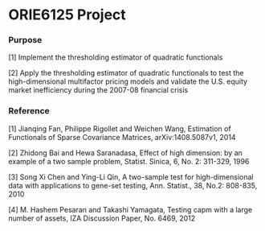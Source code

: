 # ORIE6125 Project

### Purpose

[1] Implement the thresholding estimator of quadratic functionals

[2] Apply the thresholding estimator of quadratic functionals to test the high-dimensional multifactor
pricing models and validate the U.S. equity market inefficiency during the 2007-08 financial crisis

### Reference

[1] Jianqing Fan, Philippe Rigollet and Weichen Wang, Estimation of Functionals of Sparse Covariance Matrices, arXiv:1408.5087v1, 2014

[2] Zhidong Bai and Hewa Saranadasa, Effect of high dimension: by an example of a two sample problem, Statist. Sinica, 6, No. 2: 311-329, 1996

[3] Song Xi Chen and Ying-Li Qin, A two-sample test for high-dimensional data with applications to gene-set testing, Ann. Statist., 38, No.2: 808-835, 2010

[4] M. Hashem Pesaran and Takashi Yamagata, Testing capm with a large number of assets, IZA Discussion Paper, No. 6469, 2012
